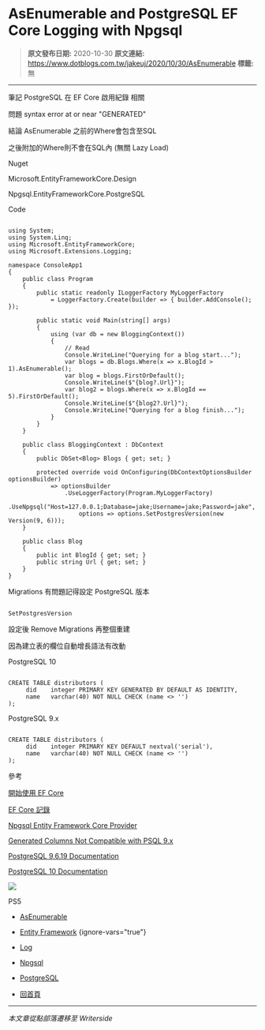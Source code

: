 # AsEnumerable and PostgreSQL EF Core Logging with Npgsql

> **原文發布日期:** 2020-10-30
> **原文連結:** https://www.dotblogs.com.tw/jakeuj/2020/10/30/AsEnumerable
> **標籤:** 無

---

筆記 PostgreSQL 在 EF Core 啟用紀錄 相關

問題 syntax error at or near "GENERATED"

結論 AsEnumerable 之前的Where會包含至SQL

之後附加的Where則不會在SQL內 (無關 Lazy Load)

Nuget

Microsoft.EntityFrameworkCore.Design

Npgsql.EntityFrameworkCore.PostgreSQL

Code

```

using System;
using System.Linq;
using Microsoft.EntityFrameworkCore;
using Microsoft.Extensions.Logging;

namespace ConsoleApp1
{
    public class Program
    {
        public static readonly ILoggerFactory MyLoggerFactory
            = LoggerFactory.Create(builder => { builder.AddConsole(); });

        public static void Main(string[] args)
        {
            using (var db = new BloggingContext())
            {
                // Read
                Console.WriteLine("Querying for a blog start...");
                var blogs = db.Blogs.Where(x => x.BlogId > 1).AsEnumerable();
                var blog = blogs.FirstOrDefault();
                Console.WriteLine($"{blog?.Url}");
                var blog2 = blogs.Where(x => x.BlogId == 5).FirstOrDefault();
                Console.WriteLine($"{blog2?.Url}");
                Console.WriteLine("Querying for a blog finish...");
            }
        }
    }

    public class BloggingContext : DbContext
    {
        public DbSet<Blog> Blogs { get; set; }

        protected override void OnConfiguring(DbContextOptionsBuilder optionsBuilder)
            => optionsBuilder
                .UseLoggerFactory(Program.MyLoggerFactory)
                .UseNpgsql("Host=127.0.0.1;Database=jake;Username=jake;Password=jake",
                    options => options.SetPostgresVersion(new Version(9, 6)));
    }

    public class Blog
    {
        public int BlogId { get; set; }
        public string Url { get; set; }
    }
}
```

Migrations 有問題記得設定 PostgreSQL 版本

```

SetPostgresVersion
```

設定後 Remove Migrations 再整個重建

因為建立表的欄位自動增長語法有改動

PostgreSQL 10

```

CREATE TABLE distributors (
     did    integer PRIMARY KEY GENERATED BY DEFAULT AS IDENTITY,
     name   varchar(40) NOT NULL CHECK (name <> '')
);
```

PostgreSQL 9.x

```

CREATE TABLE distributors (
     did    integer PRIMARY KEY DEFAULT nextval('serial'),
     name   varchar(40) NOT NULL CHECK (name <> '')
);
```

參考

[開始使用 EF Core](https://docs.microsoft.com/zh-tw/ef/core/get-started/?tabs=netcore-cli)

[EF Core 記錄](https://docs.microsoft.com/zh-tw/ef/core/miscellaneous/logging?tabs=v3)

[Npgsql Entity Framework Core Provider](https://www.npgsql.org/efcore/)

[Generated Columns Not Compatible with PSQL 9.x](https://github.com/npgsql/efcore.pg/issues/761)

[PostgreSQL 9.6.19 Documentation](https://www.postgresql.org/docs/9.6/index.html)

[PostgreSQL 10 Documentation](https://www.postgresql.org/docs/10/sql-createtable.html)

![](https://card.psnprofiles.com/1/jakeuj.png)

PS5

* [AsEnumerable](/jakeuj/Tags?qq=AsEnumerable)
* [Entity Framework](/jakeuj/Tags?qq=Entity%20Framework)
{ignore-vars="true"}
* [Log](/jakeuj/Tags?qq=Log)
* [Npgsql](/jakeuj/Tags?qq=Npgsql)
* [PostgreSQL](/jakeuj/Tags?qq=PostgreSQL)

* [回首頁](/jakeuj)

---

*本文章從點部落遷移至 Writerside*
